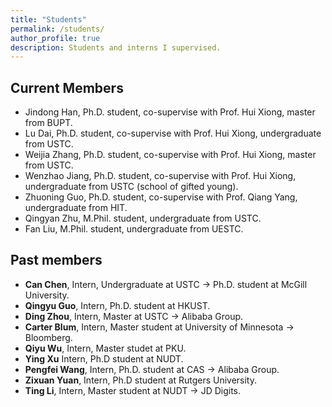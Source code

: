 ```yaml
---
title: "Students"
permalink: /students/
author_profile: true
description: Students and interns I supervised.
---
```


Current Members
---
* Jindong Han, Ph.D. student, co-supervise with Prof. Hui Xiong, master from BUPT.
* Lu Dai, Ph.D. student, co-supervise with Prof. Hui Xiong, undergraduate from USTC.
* Weijia Zhang, Ph.D. student, co-supervise with Prof. Hui Xiong, master from USTC.
* Wenzhao Jiang, Ph.D. student, co-supervise with Prof. Hui Xiong, undergraduate from USTC (school of gifted young).
* Zhuoning Guo, Ph.D. student, co-supervise with Prof. Qiang Yang, undergraduate from HIT.
* Qingyan Zhu, M.Phil. student, undergraduate from USTC. 
* Fan Liu, M.Phil. student, undergraduate from UESTC.

Past members
---
* **Can Chen**, Intern, Undergraduate at USTC -> Ph.D. student at McGill University.
* **Qingyu Guo**, Intern, Ph.D. student at HKUST.
* **Ding Zhou**, Intern, Master at USTC -> Alibaba Group.
* **Carter Blum**, Intern, Master student at University of Minnesota -> Bloomberg.
* **Qiyu Wu**, Intern, Master studet at PKU. 
* **Ying Xu** Intern, Ph.D student at NUDT.
* **Pengfei Wang**, Intern, Ph.D. student at CAS -> Alibaba Group.
* **Zixuan Yuan**, Intern, Ph.D student at Rutgers University.
* **Ting Li**, Intern, Master student at NUDT -> JD Digits.

